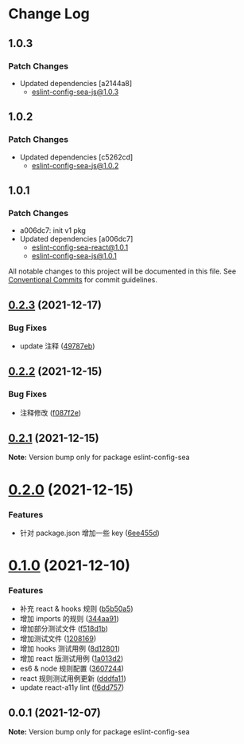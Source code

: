 # Change Log

## 1.0.3

### Patch Changes

- Updated dependencies [a2144a8]
  - eslint-config-sea-js@1.0.3

## 1.0.2

### Patch Changes

- Updated dependencies [c5262cd]
  - eslint-config-sea-js@1.0.2

## 1.0.1

### Patch Changes

- a006dc7: init v1 pkg
- Updated dependencies [a006dc7]
  - eslint-config-sea-react@1.0.1
  - eslint-config-sea-js@1.0.1

All notable changes to this project will be documented in this file.
See [Conventional Commits](https://conventionalcommits.org) for commit guidelines.

## [0.2.3](https://github.com/MrSeaWave/lint-config/compare/eslint-config-sea@0.2.2...eslint-config-sea@0.2.3) (2021-12-17)

### Bug Fixes

- update 注释 ([49787eb](https://github.com/MrSeaWave/lint-config/commit/49787eb7834af3bb5189ed8bfa2b6db64993ba54))

## [0.2.2](https://github.com/MrSeaWave/lint-config/compare/eslint-config-sea@0.2.1...eslint-config-sea@0.2.2) (2021-12-15)

### Bug Fixes

- 注释修改 ([f087f2e](https://github.com/MrSeaWave/lint-config/commit/f087f2e3ae89dad5ea34595001eb71bab74343b9))

## [0.2.1](https://github.com/MrSeaWave/lint-config/compare/eslint-config-sea@0.2.0...eslint-config-sea@0.2.1) (2021-12-15)

**Note:** Version bump only for package eslint-config-sea

# [0.2.0](https://github.com/MrSeaWave/lint-config/compare/eslint-config-sea@0.1.0...eslint-config-sea@0.2.0) (2021-12-15)

### Features

- 针对 package.json 增加一些 key ([6ee455d](https://github.com/MrSeaWave/lint-config/commit/6ee455dcc15ca682aa17a12df484a6b9c110a62f))

# [0.1.0](https://github.com/MrSeaWave/lint-config/compare/eslint-config-sea@0.0.1...eslint-config-sea@0.1.0) (2021-12-10)

### Features

- 补充 react & hooks 规则 ([b5b50a5](https://github.com/MrSeaWave/lint-config/commit/b5b50a5d233a1ae7d03fe23e8fb5265dd915cfbb))
- 增加 imports 的规则 ([344aa91](https://github.com/MrSeaWave/lint-config/commit/344aa916bb3ba398448bdace949c3bef2ef30321))
- 增加部分测试文件 ([f518d1b](https://github.com/MrSeaWave/lint-config/commit/f518d1b14d7e2c756e7e500718cb50697e73ceaf))
- 增加测试文件 ([1208169](https://github.com/MrSeaWave/lint-config/commit/12081697eed7ccf115db585e98a8cb3900b4afd3))
- 增加 hooks 测试用例 ([8d12801](https://github.com/MrSeaWave/lint-config/commit/8d12801836fa7413fb396467f3acc0ff3d50cd98))
- 增加 react 版测试用例 ([1a013d2](https://github.com/MrSeaWave/lint-config/commit/1a013d2ace66c39665bfc1866a1317b535bcb9dc))
- es6 & node 规则配置 ([3607244](https://github.com/MrSeaWave/lint-config/commit/3607244284f5a2e3bb6076c9809735ca86cc1b50))
- react 规则测试用例更新 ([dddfa11](https://github.com/MrSeaWave/lint-config/commit/dddfa112b3c89e5faeaf8fea93081f6394f7b258))
- update react-a11y lint ([f6dd757](https://github.com/MrSeaWave/lint-config/commit/f6dd7578ddbf5e5e130f3c0e7459beb8102fb46a))

## 0.0.1 (2021-12-07)

**Note:** Version bump only for package eslint-config-sea
